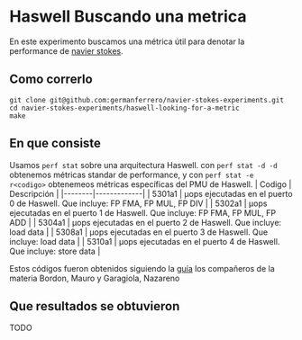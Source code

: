 # Haswell Buscando una metrica
En este experimento buscamos una métrica útil para denotar la performance de [navier stokes](https://github.com/germanferrero/navier-stokes).

## Como correrlo
```
git clone git@github.com:germanferrero/navier-stokes-experiments.git
cd navier-stokes-experiments/haswell-looking-for-a-metric
make
```

## En que consiste

Usamos `perf stat` sobre una arquitectura Haswell.
con `perf stat -d -d` obtenemos métricas standar de performance,
y con `perf stat -e r<codigo>` obtenemeos métricas específicas del PMU de Haswell.
| Codigo | Descripción |
|--------|-------------|
| 5301a1 | µops ejecutadas en el puerto 0 de Haswell. Que incluye: FP FMA, FP MUL, FP DIV |
| 5302a1 | µops ejecutadas en el puerto 1 de Haswell. Que incluye: FP FMA, FP MUL, FP ADD | 
| 5304a1 | µops ejecutadas en el puerto 2 de Haswell. Que incluye: load data | 
| 5308a1 | µops ejecutadas en el puerto 3 de Haswell. Que incluye: load data | 
| 5310a1 | µops ejecutadas en el puerto 4 de Haswell. Que incluye: store data |

Estos códigos fueron obtenidos siguiendo la [guía](https://cs.famaf.unc.edu.ar/~nicolasw/Docencia/CP/2021/instructivo_flops.html) los compañeros de la materia Bordon, Mauro y Garagiola, Nazareno

## Que resultados se obtuvieron
TODO